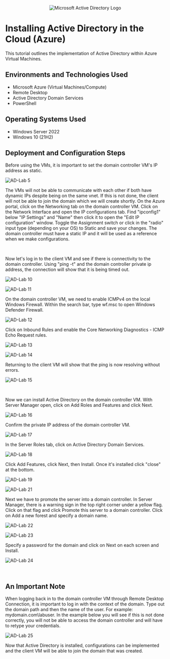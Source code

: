 <p align="center">
<img src="https://i.imgur.com/pU5A58S.png" alt="Microsoft Active Directory Logo"/>
</p>

<h1>Installing Active Directory in the Cloud (Azure)</h1>
This tutorial outlines the implementation of Active Directory within Azure Virtual Machines.<br />


<h2>Environments and Technologies Used</h2>

- Microsoft Azure (Virtual Machines/Compute)
- Remote Desktop
- Active Directory Domain Services
- PowerShell

<h2>Operating Systems Used </h2>

- Windows Server 2022
- Windows 10 (21H2)


<h2>Deployment and Configuration Steps</h2>

<p>
Before using the VMs, it is important to set the domain controller VM's IP address as static. 
</p>  

![AD-Lab 5](https://github.com/Jacob-Oq/install-ad/assets/150084528/6dbd3c8e-8508-43b7-a02c-6a709e88a81c)

<p>
The VMs will not be able to communicate with each other if both have dynamic IPs despite being on the same vnet. If this is not done, the client will not be able to join the domain which we will create shortly. On the Azure portal, click on the Networking tab on the domain controller VM. Click on the Network Interface and open the IP configurations tab. Find "ipconfig1" below "IP Settings" and "Name" then click it to open the "Edit IP configuration" window. Toggle the Assignment switch or click in the "radio" input type (depending on your OS) to Static and save your changes. The domain controller must have a static IP and it will be used as a reference when we make configurations. 
</p>

<br />
<p>
Now let's log in to the client VM and see if there is connectivity to the domain controller. Using "ping -t" and the domain controller private ip address, the connection will show that it is being timed out. 
</p>

![AD-Lab 10](https://github.com/Jacob-Oq/install-ad/assets/150084528/11eca34b-7908-40fc-b586-470dd17384a5)

![AD-Lab 11](https://github.com/Jacob-Oq/install-ad/assets/150084528/1c1cf08c-7b6b-47d0-8ada-7f430b4d1141)

<p>  
On the domain controller VM, we need to enable ICMPv4 on the local Windows Firewall. Within the search bar, type wf.msc to open Windows Defender Firewall. 
</p>

![AD-Lab 12](https://github.com/Jacob-Oq/install-ad/assets/150084528/d0cebc5c-654f-4dca-848f-df3e626a1e64)

<p>
Click on Inbound Rules and enable the Core Networking Diagnostics - ICMP Echo Request rules.
</p>

![AD-Lab 13](https://github.com/Jacob-Oq/install-ad/assets/150084528/4f739e15-b4d4-444c-9c88-511410de44dc)

![AD-Lab 14](https://github.com/Jacob-Oq/install-ad/assets/150084528/1882bb36-df4b-4827-b772-5b325b2990f9)


<p>Returning to the client VM will show that the ping is now resolving without errors. </p>

![AD-Lab 15](https://github.com/Jacob-Oq/install-ad/assets/150084528/090aca3b-17de-45da-85cf-ea1ad88ab123)


<br />
<p>
Now we can install Active Directory on the domain controller VM. With Server Manager open, click on Add Roles and Features and click Next. 
</p>

![AD-Lab 16](https://github.com/Jacob-Oq/install-ad/assets/150084528/190a4dd2-60bb-497d-a73b-13c3fc9a6f4a)

  
<p>Confirm the private IP address of the domain controller VM.</p> 

![AD-Lab 17](https://github.com/Jacob-Oq/install-ad/assets/150084528/0ba2d2cc-f3fa-4ab1-b328-34ed52a50e75)


<p>In the Server Roles tab, click on Active Directory Domain Services.</p> 

![AD-Lab 18](https://github.com/Jacob-Oq/install-ad/assets/150084528/9eb01cee-06c2-4af7-b7c3-63bf07288297)


<p>Click Add Features, click Next, then Install. Once it's installed click "close" at the bottom.</p> 

![AD-Lab 19](https://github.com/Jacob-Oq/install-ad/assets/150084528/76f87a57-f132-4eeb-8a48-9a6a537de76b)

![AD-Lab 21](https://github.com/Jacob-Oq/install-ad/assets/150084528/ef0edb52-533f-4139-9fe4-44ede9a81c1f)


<p>
Next we have to promote the server into a domain controller. In Server Manager, there is a warning sign in the top right corner under a yellow flag. Click on that flag and click Promote this server to a domain controller. Click on Add a new forest and specify a domain name.
</p>

![AD-Lab 22](https://github.com/Jacob-Oq/install-ad/assets/150084528/8bcfd579-3158-443a-bd18-4f398182109f)

![AD-Lab 23](https://github.com/Jacob-Oq/install-ad/assets/150084528/7e969d6b-6eba-4284-83fc-39e9bccc4d0d)


<p>Specify a password for the domain and click on Next on each screen and Install.</p>

![AD-Lab 24](https://github.com/Jacob-Oq/install-ad/assets/150084528/7d1a48b8-1769-4fa2-ad95-48337101d6b4)

<br />

<h2>An Important Note </h2>
<p>
When logging back in to the domain controller VM through Remote Desktop Connection, it is important to log in with the context of the domain. Type out the domain path and then the name of the user. For example: mydomain.com\labuser. In the example below you will see if this is not done correctly, you will not be able to access the domain controller and will have to retype your credentials.
</p>

![AD-Lab 25](https://github.com/Jacob-Oq/install-ad/assets/150084528/a2185d0e-b621-4496-aad2-7da7084a9657)

<p>
Now that Active Directory is installed, configurations can be implemented and the client VM will be able to join the domain that was created.
</p>


